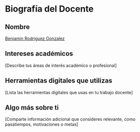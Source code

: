 # Biografía del Docente

## Nombre

[Benjamin Rodriguez Gonzalez](https://www.linkedin.com/in/benji-rodriguez/)

## Intereses académicos

[Describe tus áreas de interés académico o profesional]

## Herramientas digitales que utilizas

[Lista las herramientas digitales que usas en tu trabajo docente]

## Algo más sobre ti

[Comparte información adicional que consideres relevante, como pasatiempos, motivaciones o metas]

